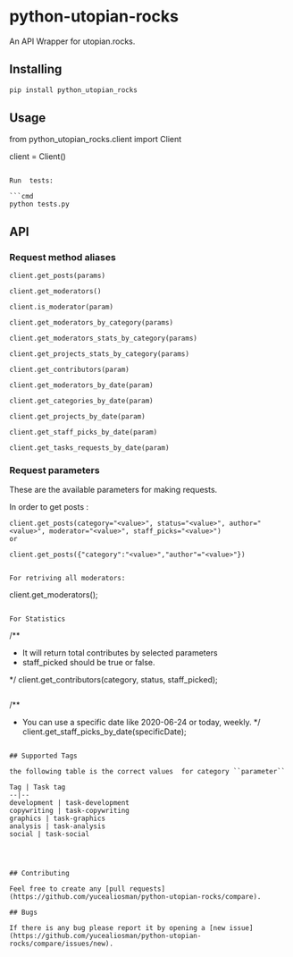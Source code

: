 # python-utopian-rocks
An API Wrapper for utopian.rocks.




## Installing

```cmd
pip install python_utopian_rocks
```

## Usage

from python_utopian_rocks.client import Client

client = Client()
```

Run  tests:

```cmd
python tests.py
```

## API

### Request method aliases

``client.get_posts(params)``

``client.get_moderators()``

``client.is_moderator(param)``

``client.get_moderators_by_category(params)``

``client.get_moderators_stats_by_category(params)``

``client.get_projects_stats_by_category(params)``

``client.get_contributors(param)``

``client.get_moderators_by_date(param)``

``client.get_categories_by_date(param)``

``client.get_projects_by_date(param)``

``client.get_staff_picks_by_date(param)``

``client.get_tasks_requests_by_date(param)``


### Request parameters

These are the available parameters for making requests.

In order to get posts :

```
client.get_posts(category="<value>", status="<value>", author="<value>", moderator="<value>", staff_picks="<value>")
or 

client.get_posts({"category":"<value>","author"="<value>"})
```


```

For retriving all moderators:

```
client.get_moderators();
```

For Statistics

```
/**
 * It will return total contributes by selected parameters
 * staff_picked should be true or false.

 */
client.get_contributors(category, status, staff_picked);
```

```
/**
 * You can use a specific date like 2020-06-24 or today, weekly.
 */
client.get_staff_picks_by_date(specificDate);
```

## Supported Tags

the following table is the correct values  for category ``parameter``

Tag | Task tag
--|--
development | task-development
copywriting | task-copywriting
graphics | task-graphics
analysis | task-analysis
social | task-social




## Contributing

Feel free to create any [pull requests](https://github.com/yucealiosman/python-utopian-rocks/compare).

## Bugs

If there is any bug please report it by opening a [new issue](https://github.com/yucealiosman/python-utopian-rocks/compare/issues/new).